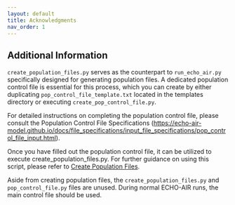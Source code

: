 ```yaml
---
layout: default
title: Acknowledgments
nav_order: 1
---
```


## Additional Information
`create_population_files.py` serves as the counterpart to `run_echo_air.py` specifically designed for generating population files. A dedicated population control file is essential for this process, which you can create by either duplicating `pop_control_file_template.txt` located in the templates directory or executing `create_pop_control_file.py`.

For detailed instructions on completing the population control file, please consult the Population Control File Specifications (https://echo-air-model.github.io/docs/file_specifications/input_file_specifications/pop_control_file_input.html).

Once you have filled out the population control file, it can be utilized to execute create_population_files.py. For further guidance on using this script, please refer to [Create Population Files](https://echo-air-model.github.io/docs/code_details/create_population_files.html).

Aside from creating population files, the `create_population_files.py` and `pop_control_file.py` files are unused. During normal ECHO-AIR runs, the main control file should be used. 
